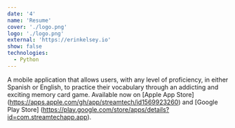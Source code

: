 ```yaml
---
date: '4'
name: 'Resume'
cover: './logo.png'
logo: './logo.png'
external: 'https://erinkelsey.io'
show: false
technologies:
  - Python
---
```


A mobile application that allows users, with any level of proficiency, in either Spanish or English, to practice their vocabulary through an addicting and exciting memory card game. Available now on [Apple App Store] (https://apps.apple.com/gh/app/streamtech/id1569923260) and [Google Play Store] (https://play.google.com/store/apps/details?id=com.streamtechapp.app).
